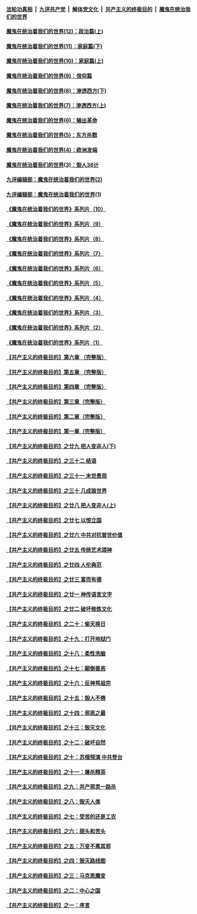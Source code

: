 

####  [法轮功真相](../../../../basic/blob/master/README.md?t=09291031) &nbsp;|&nbsp; [九评共产党](../../../../9ping.md/blob/master/README.md?t=09291031) &nbsp;|&nbsp; [解体党文化](../../../../jtdwh.md/blob/master/README.md?t=09291031)  &nbsp;|&nbsp; [共产主义的终极目的](../../../../gczydzjmd.md/blob/master/README.md?t=09291031) &nbsp;|&nbsp; [魔鬼在统治我们的世界](../../../../mgztzwmdsj.md/blob/master/README.md?t=09291031) 

#### [魔鬼在统治着我们的世界(12)：政治篇(上)](../pages/nsc422/n10444576.md?t=09291031) 

#### [魔鬼在统治着我们的世界(11)：家庭篇(下)](../pages/nsc422/n10440961.md?t=09291031) 

#### [魔鬼在统治着我们的世界(10)：家庭篇(上)](../pages/nsc422/n10435448.md?t=09291031) 

#### [魔鬼在统治着我们的世界(9)：信仰篇](../pages/nsc422/n10432159.md?t=09291031) 

#### [魔鬼在统治着我们的世界(8)：渗透西方(下)](../pages/nsc422/n10429603.md?t=09291031) 

#### [魔鬼在统治着我们的世界(7)：渗透西方(上)](../pages/nsc422/n10426013.md?t=09291031) 

#### [魔鬼在统治着我们的世界(6)：输出革命](../pages/nsc422/n10421536.md?t=09291031) 

#### [魔鬼在统治着我们的世界(5)：东方杀戮](../pages/nsc422/n10417707.md?t=09291031) 

#### [魔鬼在统治着我们的世界(4)：欧洲发端](../pages/nsc422/n10414890.md?t=09291031) 

#### [魔鬼在统治着我们的世界(3)：毁人36计](../pages/nsc422/n10411583.md?t=09291031) 

#### [九评编辑部：魔鬼在统治着我们的世界(2)](../pages/nsc422/n10410036.md?t=09291031) 

#### [九评编辑部：魔鬼在统治着我们的世界(1)](../pages/nsc422/n10406825.md?t=09291031) 

#### [《魔鬼在统治着我们的世界》系列片（10）](../pages/nsc422/n12292670.md?t=09291031) 

#### [《魔鬼在统治着我们的世界》系列片（9）](../pages/nsc422/n12290859.md?t=09291031) 

#### [《魔鬼在统治着我们的世界》系列片（8）](../pages/nsc422/n12287445.md?t=09291031) 

#### [《魔鬼在统治着我们的世界》系列片（7）](../pages/nsc422/n12283425.md?t=09291031) 

#### [《魔鬼在统治着我们的世界》系列片（6）](../pages/nsc422/n12282314.md?t=09291031) 

#### [《魔鬼在统治着我们的世界》系列片（5）](../pages/nsc422/n12281419.md?t=09291031) 

#### [《魔鬼在统治着我们的世界》系列片（4）](../pages/nsc422/n12274024.md?t=09291031) 

#### [《魔鬼在统治着我们的世界》系列片（3）](../pages/nsc422/n12271322.md?t=09291031) 

#### [《魔鬼在统治着我们的世界》系列片（2）](../pages/nsc422/n12269049.md?t=09291031) 

#### [《魔鬼在统治着我们的世界》系列片（1）](../pages/nsc422/n12267575.md?t=09291031) 

#### [【共产主义的终极目的】第六章 （完整版）](../pages/nsc422/n11428913.md?t=09291031) 

#### [【共产主义的终极目的】第五章 （完整版）](../pages/nsc422/n11428912.md?t=09291031) 

#### [【共产主义的终极目的】第四章 （完整版）](../pages/nsc422/n11428907.md?t=09291031) 

#### [【共产主义的终极目的】第三章（完整版）](../pages/nsc422/n11428848.md?t=09291031) 

#### [【共产主义的终极目的】第二章（完整版）](../pages/nsc422/n11428831.md?t=09291031) 

#### [【共产主义的终极目的】第一章（完整版）](../pages/nsc422/n11417651.md?t=09291031) 

#### [【共产主义的终极目的】之廿九 把人变非人(下)](../pages/nsc422/n11344140.md?t=09291031) 

#### [【共产主义的终极目的】之三十二 结语](../pages/nsc422/n11360535.md?t=09291031) 

#### [【共产主义的终极目的】之三十一 末世景观](../pages/nsc422/n11351129.md?t=09291031) 

#### [【共产主义的终极目的】之三十 几成狼世界](../pages/nsc422/n11348280.md?t=09291031) 

#### [【共产主义的终极目的】之廿八 把人变非人(上)](../pages/nsc422/n11340492.md?t=09291031) 

#### [【共产主义的终极目的】之廿七 以恨立国](../pages/nsc422/n11336944.md?t=09291031) 

#### [【共产主义的终极目的】之廿六 中共对抗普世价值](../pages/nsc422/n11324785.md?t=09291031) 

#### [【共产主义的终极目的】之廿五 传统艺术颂神](../pages/nsc422/n11296396.md?t=09291031) 

#### [【共产主义的终极目的】之廿四 人伦典范](../pages/nsc422/n11296397.md?t=09291031) 

#### [【共产主义的终极目的】之廿三 富而有德](../pages/nsc422/n11283598.md?t=09291031) 

#### [【共产主义的终极目的】之廿一 神传语言文字](../pages/nsc422/n11263265.md?t=09291031) 

#### [【共产主义的终极目的】之廿二 破坏修炼文化](../pages/nsc422/n11245728.md?t=09291031) 

#### [【共产主义的终极目的】之二十：偷天换日](../pages/nsc422/n11238846.md?t=09291031) 

#### [【共产主义的终极目的】之十九：打开地狱门](../pages/nsc422/n11206376.md?t=09291031) 

#### [【共产主义的终极目的】之十八：柔性洗脑](../pages/nsc422/n11199994.md?t=09291031) 

#### [【共产主义的终极目的】之十七：颠倒善恶](../pages/nsc422/n11179782.md?t=09291031) 

#### [【共产主义的终极目的】之十六：反神骂祖宗](../pages/nsc422/n11166798.md?t=09291031) 

#### [【共产主义的终极目的】之十五：毁人不倦](../pages/nsc422/n11166792.md?t=09291031) 

#### [【共产主义的终极目的】之十四：邪恶之最](../pages/nsc422/n11150249.md?t=09291031) 

#### [【共产主义的终极目的】之十三：毁灭文化](../pages/nsc422/n11135227.md?t=09291031) 

#### [【共产主义的终极目的】之十二：破坏自然](../pages/nsc422/n11135214.md?t=09291031) 

#### [【共产主义的终极目的】之十：苏俄预演 中共登台](../pages/nsc422/n11118424.md?t=09291031) 

#### [【共产主义的终极目的】之十一：屠杀精英](../pages/nsc422/n11118442.md?t=09291031) 

#### [【共产主义的终极目的】之九：共产邪灵一路杀](../pages/nsc422/n11114139.md?t=09291031) 

#### [【共产主义的终极目的】之八：毁灭人类](../pages/nsc422/n11108503.md?t=09291031) 

#### [【共产主义的终极目的】之七：受苦的还是工农](../pages/nsc422/n11101809.md?t=09291031) 

#### [【共产主义的终极目的】之六：甜头和苦头](../pages/nsc422/n11096971.md?t=09291031) 

#### [【共产主义的终极目的】之五：万变不离其邪](../pages/nsc422/n11091285.md?t=09291031) 

#### [【共产主义的终极目的】之四：毁灭路线图](../pages/nsc422/n11086284.md?t=09291031) 

#### [【共产主义的终极目的】之三：马克思魔变](../pages/nsc422/n11061941.md?t=09291031) 

#### [【共产主义的终极目的】之二：中心之国](../pages/nsc422/n11047728.md?t=09291031) 

#### [【共产主义的终极目的】之一：序言](../pages/nsc422/n11086077.md?t=09291031) 

